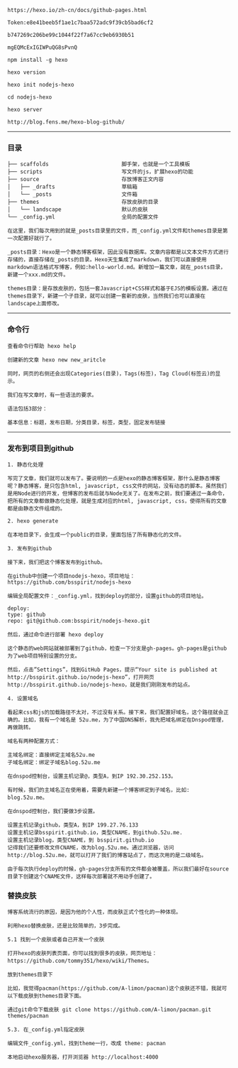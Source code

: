     
    https://hexo.io/zh-cn/docs/github-pages.html
    
    Token:e8e41beeb5f1ae1c7baa572adc9f39cb5bad6cf2
    
    b747269c206be99c1044f22f7a67cc9eb6930b51

    mgEQMcExIGIWPuQG8sPvnQ
    
    npm install -g hexo

    hexo version

    hexo init nodejs-hexo

    cd nodejs-hexo

    hexo server

    http://blog.fens.me/hexo-blog-github/

---
    
### 目录

    ├── scaffolds                       脚手架，也就是一个工具模板
    ├── scripts                         写文件的js，扩展hexo的功能
    ├── source                          存放博客正文内容
    │   ├── _drafts                     草稿箱
    │   └── _posts                      文件箱
    ├── themes                          存放皮肤的目录
    │   └── landscape                   默认的皮肤
    └── _config.yml                     全局的配置文件

    在这里，我们每次用到的就是_posts目录里的文件，而_config.yml文件和themes目录是第一次配置好就行了。

    _posts目录：Hexo是一个静态博客框架，因此没有数据库。文章内容都是以文本文件方式进行存储的，直接存储在_posts的目录。Hexo天生集成了markdown，我们可以直接使用markdown语法格式写博客，例如:hello-world.md。新增加一篇文章，就在_posts目录，新建一个xxx.md的文件。

    themes目录：是存放皮肤的，包括一套Javascript+CSS样式和基于EJS的模板设置。通过在themes目录下，新建一个子目录，就可以创建一套新的皮肤，当然我们也可以直接在landscape上面修改。

---
### 命令行

    查看命令行帮助 hexo help

    创建新的文章 hexo new new_aritcle

    同时，网页的右侧还会出现Categories(目录)，Tags(标签)，Tag Cloud(标签云)的显示。

    我们在写文章时，有一些语法的要求。

    语法包括3部分：

    基本信息：标题，发布日期，分类目录，标签，类型，固定发布链接

---

###  发布到项目到github

    1. 静态化处理

    写完了文章，我们就可以发布了。要说明的一点是hexo的静态博客框架，那什么是静态博客呢？静态博客，是只包含html, javascript, css文件的网站，没有动态的脚本。虽然我们是用Node进行的开发，但博客的发布后就与Node无关了。在发布之前，我们要通过一条命令，把所有的文章都做静态化处理，就是生成对应的html, javascript, css，使得所有的文章都是由静态文件组成的。

    2. hexo generate

    在本地目录下，会生成一个public的目录，里面包括了所有静态化的文件。

    3. 发布到github

    接下来，我们把这个博客发布到github。

    在github中创建一个项目nodejs-hexo，项目地址：https://github.com/bsspirit/nodejs-hexo

    编辑全局配置文件：_config.yml，找到deploy的部分，设置github的项目地址。

    deploy:
    type: github
    repo: git@github.com:bsspirit/nodejs-hexo.git

    然后，通过命令进行部署 hexo deploy

    这个静态的web网站就被部署到了github，检查一下分支是gh-pages。gh-pages是github为了web项目特别设置的分支。

    然后，点击”Settings”，找到GitHub Pages，提示“Your site is published at http://bsspirit.github.io/nodejs-hexo”，打开网页 http://bsspirit.github.io/nodejs-hexo，就是我们刚刚发布的站点。

    4. 设置域名

    看起来css和js的加载路径不太对，不过没有关系。接下来，我们配置好域名，这个路径就会正确的。比如，我有一个域名是 52u.me，为了中国DNS解析，我先把域名绑定在Dnspod管理，再做跳转。

    域名有两种配置方式：

    主域名绑定：直接绑定主域名52u.me
    子域名绑定：绑定子域名blog.52u.me

    在dnspod控制台，设置主机记录@，类型A，到IP 192.30.252.153。

    有时候，我们的主域名正在使用着，需要先新建一个博客绑定到子域名，比如: blog.52u.me。

    在dnspod控制台，我们要做3步设置。

    设置主机记录github，类型A，到IP 199.27.76.133
    设置主机记录bsspirit.github.io，类型CNAME，到github.52u.me.
    设置主机记录blog，类型CNAME，到 bsspirit.github.io
    记得我们还要修改文件CNAME，改为blog.52u.me。通过浏览器，访问http://blog.52u.me，就可以打开了我们的博客站点了，而这次用的是二级域名。

    由于每次执行deploy的时候，gh-pages分支所有的文件都会被覆盖，所以我们最好在source目录下创建这个CNAME文件，这样每次部署就不用动手创建了。


### 替换皮肤    

    博客系统流行的原因，是因为他的个人性，而皮肤正式个性化的一种体现。

    利用hexo替换皮肤，还是比较简单的，3步完成。

    5.1 找到一个皮肤或者自己开发一个皮肤

    打开hexo的皮肤列表页面，你可以找到很多的皮肤，网页地址： https://github.com/tommy351/hexo/wiki/Themes。

    放到themes目录下

    比如，我觉得pacman(https://github.com/A-limon/pacman)这个皮肤还不错，我就可以下载皮肤到themes目录下面。

    通过git命令下载皮肤 git clone https://github.com/A-limon/pacman.git themes/pacman

    5.3. 在_config.yml指定皮肤

    编辑文件_config.yml，找到theme一行，改成 theme: pacman

    本地启动hexo服务器，打开浏览器 http://localhost:4000